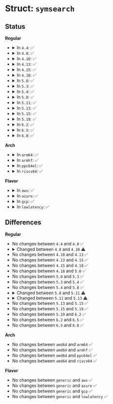 # Struct: <code>symsearch</code>

## Status
<b>Regular</b>
<ul>
<li>
<details>
<summary>In <code>4.4</code>: ✅</summary>

```c
struct symsearch {
    const struct kernel_symbol *start;
    const struct kernel_symbol *stop;
    const long unsigned int *crcs;
    enum (anon) licence;
    bool unused;
};
```
</details>
</li>
<li>
<details>
<summary>In <code>4.8</code>: ✅</summary>

```c
struct symsearch {
    const struct kernel_symbol *start;
    const struct kernel_symbol *stop;
    const long unsigned int *crcs;
    enum (anon) licence;
    bool unused;
};
```
</details>
</li>
<li>
<details>
<summary>In <code>4.10</code>: ✅</summary>

```c
struct symsearch {
    const struct kernel_symbol *start;
    const struct kernel_symbol *stop;
    const s32 *crcs;
    enum (anon) licence;
    bool unused;
};
```
</details>
</li>
<li>
<details>
<summary>In <code>4.13</code>: ✅</summary>

```c
struct symsearch {
    const struct kernel_symbol *start;
    const struct kernel_symbol *stop;
    const s32 *crcs;
    enum (anon) licence;
    bool unused;
};
```
</details>
</li>
<li>
<details>
<summary>In <code>4.15</code>: ✅</summary>

```c
struct symsearch {
    const struct kernel_symbol *start;
    const struct kernel_symbol *stop;
    const s32 *crcs;
    enum (anon) licence;
    bool unused;
};
```
</details>
</li>
<li>
<details>
<summary>In <code>4.18</code>: ✅</summary>

```c
struct symsearch {
    const struct kernel_symbol *start;
    const struct kernel_symbol *stop;
    const s32 *crcs;
    enum (anon) licence;
    bool unused;
};
```
</details>
</li>
<li>
<details>
<summary>In <code>5.0</code>: ✅</summary>

```c
struct symsearch {
    const struct kernel_symbol *start;
    const struct kernel_symbol *stop;
    const s32 *crcs;
    enum (anon) licence;
    bool unused;
};
```
</details>
</li>
<li>
<details>
<summary>In <code>5.3</code>: ✅</summary>

```c
struct symsearch {
    const struct kernel_symbol *start;
    const struct kernel_symbol *stop;
    const s32 *crcs;
    enum (anon) licence;
    bool unused;
};
```
</details>
</li>
<li>
<details>
<summary>In <code>5.4</code>: ✅</summary>

```c
struct symsearch {
    const struct kernel_symbol *start;
    const struct kernel_symbol *stop;
    const s32 *crcs;
    enum (anon) licence;
    bool unused;
};
```
</details>
</li>
<li>
<details>
<summary>In <code>5.8</code>: ✅</summary>

```c
struct symsearch {
    const struct kernel_symbol *start;
    const struct kernel_symbol *stop;
    const s32 *crcs;
    enum (anon) licence;
    bool unused;
};
```
</details>
</li>
<li>
<details>
<summary>In <code>5.11</code>: ✅</summary>

```c
struct symsearch {
    const struct kernel_symbol *start;
    const struct kernel_symbol *stop;
    const s32 *crcs;
    enum mod_license license;
    bool unused;
};
```
</details>
</li>
<li>
<details>
<summary>In <code>5.13</code>: ✅</summary>

```c
struct symsearch {
    const struct kernel_symbol *start;
    const struct kernel_symbol *stop;
    const s32 *crcs;
    enum mod_license license;
};
```
</details>
</li>
<li>
<details>
<summary>In <code>5.15</code>: ✅</summary>

```c
struct symsearch {
    const struct kernel_symbol *start;
    const struct kernel_symbol *stop;
    const s32 *crcs;
    enum mod_license license;
};
```
</details>
</li>
<li>
<details>
<summary>In <code>5.19</code>: ✅</summary>

```c
struct symsearch {
    const struct kernel_symbol *start;
    const struct kernel_symbol *stop;
    const s32 *crcs;
    enum mod_license license;
};
```
</details>
</li>
<li>
<details>
<summary>In <code>6.2</code>: ✅</summary>

```c
struct symsearch {
    const struct kernel_symbol *start;
    const struct kernel_symbol *stop;
    const s32 *crcs;
    enum mod_license license;
};
```
</details>
</li>
<li>
<details>
<summary>In <code>6.5</code>: ✅</summary>

```c
struct symsearch {
    const struct kernel_symbol *start;
    const struct kernel_symbol *stop;
    const s32 *crcs;
    enum mod_license license;
};
```
</details>
</li>
<li>
<details>
<summary>In <code>6.8</code>: ✅</summary>

```c
struct symsearch {
    const struct kernel_symbol *start;
    const struct kernel_symbol *stop;
    const s32 *crcs;
    enum mod_license license;
};
```
</details>
</li>
</ul>
<b>Arch</b>
<ul>
<li>
<details>
<summary>In <code>arm64</code>: ✅</summary>

```c
struct symsearch {
    const struct kernel_symbol *start;
    const struct kernel_symbol *stop;
    const s32 *crcs;
    enum (anon) licence;
    bool unused;
};
```
</details>
</li>
<li>
<details>
<summary>In <code>armhf</code>: ✅</summary>

```c
struct symsearch {
    const struct kernel_symbol *start;
    const struct kernel_symbol *stop;
    const s32 *crcs;
    enum (anon) licence;
    bool unused;
};
```
</details>
</li>
<li>
<details>
<summary>In <code>ppc64el</code>: ✅</summary>

```c
struct symsearch {
    const struct kernel_symbol *start;
    const struct kernel_symbol *stop;
    const s32 *crcs;
    enum (anon) licence;
    bool unused;
};
```
</details>
</li>
<li>
<details>
<summary>In <code>riscv64</code>: ✅</summary>

```c
struct symsearch {
    const struct kernel_symbol *start;
    const struct kernel_symbol *stop;
    const s32 *crcs;
    enum (anon) licence;
    bool unused;
};
```
</details>
</li>
</ul>
<b>Flavor</b>
<ul>
<li>
<details>
<summary>In <code>aws</code>: ✅</summary>

```c
struct symsearch {
    const struct kernel_symbol *start;
    const struct kernel_symbol *stop;
    const s32 *crcs;
    enum (anon) licence;
    bool unused;
};
```
</details>
</li>
<li>
<details>
<summary>In <code>azure</code>: ✅</summary>

```c
struct symsearch {
    const struct kernel_symbol *start;
    const struct kernel_symbol *stop;
    const s32 *crcs;
    enum (anon) licence;
    bool unused;
};
```
</details>
</li>
<li>
<details>
<summary>In <code>gcp</code>: ✅</summary>

```c
struct symsearch {
    const struct kernel_symbol *start;
    const struct kernel_symbol *stop;
    const s32 *crcs;
    enum (anon) licence;
    bool unused;
};
```
</details>
</li>
<li>
<details>
<summary>In <code>lowlatency</code>: ✅</summary>

```c
struct symsearch {
    const struct kernel_symbol *start;
    const struct kernel_symbol *stop;
    const s32 *crcs;
    enum (anon) licence;
    bool unused;
};
```
</details>
</li>
</ul>

## Differences
<b>Regular</b>
<ul>
<li>
No changes between <code>4.4</code> and <code>4.8</code> ✅
</li>
<li>
<details>
<summary>Changed between <code>4.8</code> and <code>4.10</code> ⚠️</summary>
<ul>
<li>
<b>Field type changed. </b>
<code>const long unsigned int *crcs</code> ➡️ <code>const s32 *crcs</code>
</li>
</ul>
</details>
</li>
<li>
No changes between <code>4.10</code> and <code>4.13</code> ✅
</li>
<li>
No changes between <code>4.13</code> and <code>4.15</code> ✅
</li>
<li>
No changes between <code>4.15</code> and <code>4.18</code> ✅
</li>
<li>
No changes between <code>4.18</code> and <code>5.0</code> ✅
</li>
<li>
No changes between <code>5.0</code> and <code>5.3</code> ✅
</li>
<li>
No changes between <code>5.3</code> and <code>5.4</code> ✅
</li>
<li>
No changes between <code>5.4</code> and <code>5.8</code> ✅
</li>
<li>
<details>
<summary>Changed between <code>5.8</code> and <code>5.11</code> ⚠️</summary>
<ul>
<li>
<b>Field added. </b>
<code>enum mod_license license</code>
</li>
<li>
<b>Field removed. </b>
<code>enum (anon) licence</code>
</li>
</ul>
</details>
</li>
<li>
<details>
<summary>Changed between <code>5.11</code> and <code>5.13</code> ⚠️</summary>
<ul>
<li>
<b>Field removed. </b>
<code>bool unused</code>
</li>
</ul>
</details>
</li>
<li>
No changes between <code>5.13</code> and <code>5.15</code> ✅
</li>
<li>
No changes between <code>5.15</code> and <code>5.19</code> ✅
</li>
<li>
No changes between <code>5.19</code> and <code>6.2</code> ✅
</li>
<li>
No changes between <code>6.2</code> and <code>6.5</code> ✅
</li>
<li>
No changes between <code>6.5</code> and <code>6.8</code> ✅
</li>
</ul>
<b>Arch</b>
<ul>
<li>
No changes between <code>amd64</code> and <code>arm64</code> ✅
</li>
<li>
No changes between <code>amd64</code> and <code>armhf</code> ✅
</li>
<li>
No changes between <code>amd64</code> and <code>ppc64el</code> ✅
</li>
<li>
No changes between <code>amd64</code> and <code>riscv64</code> ✅
</li>
</ul>
<b>Flavor</b>
<ul>
<li>
No changes between <code>generic</code> and <code>aws</code> ✅
</li>
<li>
No changes between <code>generic</code> and <code>azure</code> ✅
</li>
<li>
No changes between <code>generic</code> and <code>gcp</code> ✅
</li>
<li>
No changes between <code>generic</code> and <code>lowlatency</code> ✅
</li>
</ul>
